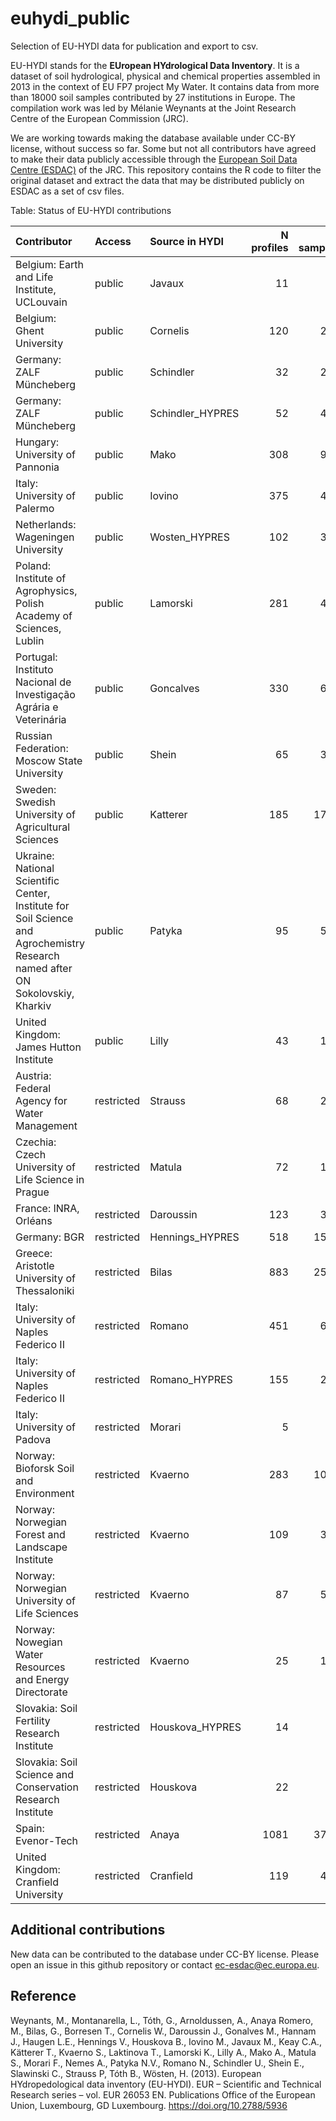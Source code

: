 # euhydi_public
Selection of EU-HYDI data for publication and export to csv.

EU-HYDI stands for the **EUropean HYdrological Data Inventory**. It is a dataset of soil hydrological, physical and chemical properties assembled in 2013 in the context of EU FP7 project My Water. It contains data from more than 18000 soil samples contributed by 27 institutions in Europe. The compilation work was led by Mélanie Weynants at the Joint Research Centre of the European Commission (JRC).

We are working towards making the database available under CC-BY license, without success so far. 
Some but not all contributors have agreed to make their data publicly accessible through the [European Soil Data Centre (ESDAC)](https://esdac.jrc.ec.europa.eu) of the JRC. This repository contains the R code to filter the original dataset and extract the data that may be distributed publicly on ESDAC as a set of csv files.

Table: Status of EU-HYDI contributions

|Contributor                                                                                                                    |Access     |Source in HYDI   | N profiles| N samples|
|:------------------------------------------------------------------------------------------------------------------------------|:----------|:----------------|----------:|---------:|
|Belgium: Earth and Life Institute, UCLouvain                                                                                   |public     |Javaux           |         11|        44|
|Belgium: Ghent University                                                                                                      |public     |Cornelis         |        120|       241|
|Germany: ZALF Müncheberg                                                                                                       |public     |Schindler        |         32|       298|
|Germany: ZALF Müncheberg                                                                                                       |public     |Schindler_HYPRES |         52|       471|
|Hungary: University of Pannonia                                                                                                |public     |Mako             |        308|       900|
|Italy: University of Palermo                                                                                                   |public     |Iovino           |        375|       417|
|Netherlands: Wageningen University                                                                                             |public     |Wosten_HYPRES    |        102|       358|
|Poland: Institute of Agrophysics, Polish Academy of Sciences, Lublin                                                           |public     |Lamorski         |        281|       447|
|Portugal: Instituto Nacional de Investigação Agrária e Veterinária                                                             |public     |Goncalves        |        330|       697|
|Russian Federation: Moscow State University                                                                                    |public     |Shein            |         65|       304|
|Sweden: Swedish University of Agricultural Sciences                                                                            |public     |Katterer         |        185|      1744|
|Ukraine: National Scientific Center, Institute for Soil Science and Agrochemistry Research named after ON Sokolovskiy, Kharkiv |public     |Patyka           |         95|       529|
|United Kingdom: James Hutton Institute                                                                                         |public     |Lilly            |         43|       133|
|Austria: Federal Agency for Water Management                                                                                   |restricted |Strauss          |         68|       204|
|Czechia: Czech University of Life Science in Prague                                                                            |restricted |Matula           |         72|       174|
|France: INRA, Orléans                                                                                                          |restricted |Daroussin        |        123|       352|
|Germany: BGR                                                                                                                   |restricted |Hennings_HYPRES  |        518|      1527|
|Greece: Aristotle University of Thessaloniki                                                                                   |restricted |Bilas            |        883|      2588|
|Italy: University of Naples Federico II                                                                                        |restricted |Romano           |        451|       623|
|Italy: University of Naples Federico II                                                                                        |restricted |Romano_HYPRES    |        155|       216|
|Italy: University of Padova                                                                                                    |restricted |Morari           |          5|        14|
|Norway: Bioforsk Soil and Environment                                                                                          |restricted |Kvaerno          |        283|      1091|
|Norway: Norwegian Forest and Landscape Institute                                                                               |restricted |Kvaerno          |        109|       325|
|Norway: Norwegian University of Life Sciences                                                                                  |restricted |Kvaerno          |         87|       502|
|Norway: Nowegian Water Resources and Energy Directorate                                                                        |restricted |Kvaerno          |         25|       115|
|Slovakia: Soil Fertility Research Institute                                                                                    |restricted |Houskova_HYPRES  |         14|        58|
|Slovakia: Soil Science and Conservation Research Institute                                                                     |restricted |Houskova         |         22|        97|
|Spain: Evenor-Tech                                                                                                             |restricted |Anaya            |       1081|      3787|
|United Kingdom: Cranfield University                                                                                           |restricted |Cranfield        |        119|       426|

## Additional contributions

New data can be contributed to the database under CC-BY license. Please open an issue in this github repository or contact [ec-esdac@ec.europa.eu](mailto:ec-esdac@ec.europa.eu,panos.panagos@ec.europa.eu?subject=Dataset%20Help%20Desk%20-%20European%20Hydropedological%20Data%20Inventory%20(EU-HYDI)%20database).

## Reference
Weynants, M., Montanarella, L., Tóth, G., Arnoldussen, A., Anaya Romero, M., Bilas, G., Borresen T., Cornelis W., Daroussin J., Gonalves M., Hannam J., Haugen L.E., Hennings V., Houskova B., Iovino M., Javaux M., Keay C.A., Kätterer T., Kvaerno S., Laktinova T., Lamorski K., Lilly A., Mako A., Matula S., Morari F., Nemes A., Patyka N.V., Romano N., Schindler U., Shein E., Slawinski C., Strauss P, Tóth B., Wösten, H. (2013). European HYdropedological data inventory (EU-HYDI). EUR – Scientific and Technical Research series – vol. EUR 26053 EN. Publications Office of the European Union, Luxembourg, GD Luxembourg. https://doi.org/10.2788/5936
    
